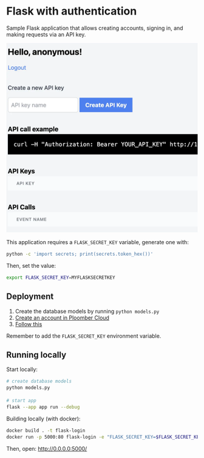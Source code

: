 # Flask with authentication

Sample Flask application that allows creating accounts, signing in, and making requests via an API key.

![](screenshot.webp)

This application requires a `FLASK_SECRET_KEY` variable, generate one with:

```sh
python -c 'import secrets; print(secrets.token_hex())'
```

Then, set the value:

```sh
export FLASK_SECRET_KEY=MYFLASKSECRETKEY
```

## Deployment

1. Create the database models by running `python models.py`
2. [Create an account in Ploomber Cloud](https://platform.ploomber.io/register)
3. [Follow this](https://docs.cloud.ploomber.io/en/latest/apps/flask.html)

Remember to add the `FLASK_SECRET_KEY` environment variable.

## Running locally

Start locally:

```sh
# create database models
python models.py

# start app
flask --app app run --debug
```

Building locally (with docker):

```sh
docker build . -t flask-login
docker run -p 5000:80 flask-login -e "FLASK_SECRET_KEY=$FLASK_SECRET_KEY" 
```

Then, open: http://0.0.0.0:5000/